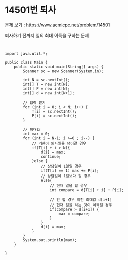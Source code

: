 # 14501번 퇴사

문제 보기 : <https://www.acmicpc.net/problem/14501>

퇴사하기 전까지 일의 최대 이득을 구하는 문제


<pre><code>

import java.util.*;

public class Main {
    public static void main(String[] args) {
        Scanner sc = new Scanner(System.in);

        int N = sc.nextInt();
        int[] T = new int[N];
        int[] P = new int[N];
        int[] d = new int[N+1];

        // 입력 받기
        for (int i = 0; i < N; i++) {
            T[i] = sc.nextInt();
            P[i] = sc.nextInt();
        }

        // 최대값
        int max = 0;
        for (int i = N-1; i >=0 ; i--) {
            // 기한이 퇴사일을 넘어갈 경우
            if(T[i] + i > N){
                d[i] = max;
                continue;
            }else {
                // 상담일이 1일일 경우
                if(T[i] == 1) max += P[i];
                // 상담일이 1일보다 길 경우
                else{
                    // 현재 일을 할 경우
                    int compare = d[T[i] + i] + P[i];

                    // 안 할 경우 이전 최대값 d[i+1]
                    // 현재 일을 하는 것이 이득일 경우
                    if(compare > d[i+1]) {
                        max = compare;
                    }
                }
                d[i] = max;
            }
        }
        System.out.println(max);
    }

}


</code></pre>
